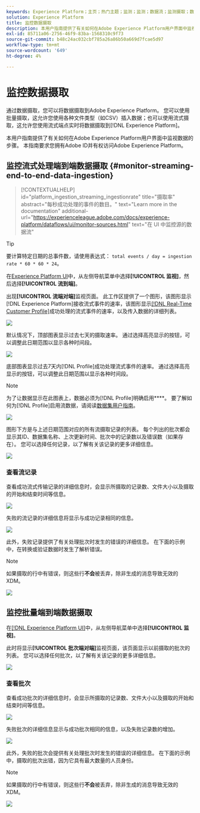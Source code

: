 ```yaml
---
keywords: Experience Platform；主页；热门主题；监测；监测；数据流；监测摄取；数据摄取；数据摄取；查看记录；查看批次；
solution: Experience Platform
title: 监控数据摄取
description: 本用户指南提供了有关如何在Adobe Experience Platform用户界面中监视数据的步骤。 本指南要求您拥有Adobe ID并有权访问Adobe Experience Platform。
exl-id: 85711a06-2756-46f9-83ba-1568310c9f73
source-git-commit: b48c24ac032cbf785a26a86b50a669d7fcae5d97
workflow-type: tm+mt
source-wordcount: '649'
ht-degree: 4%

---
```


# 监控数据摄取

通过数据摄取，您可以将数据摄取到Adobe Experience Platform。 您可以使用批量摄取，这允许您使用各种文件类型（如CSV）插入数据；也可以使用流式摄取，这允许您使用流式端点实时将数据摄取到[!DNL Experience Platform]。

本用户指南提供了有关如何在Adobe Experience Platform用户界面中监视数据的步骤。 本指南要求您拥有Adobe ID并有权访问Adobe Experience Platform。

## 监控流式处理端到端数据摄取 {#monitor-streaming-end-to-end-data-ingestion}

>[!CONTEXTUALHELP]
>id="platform_ingestion_streaming_ingestionrate"
>title="摄取率"
>abstract="每秒成功处理的事件的数目。"
>text="Learn more in the documentation"
>additional-url="https://experienceleague.adobe.com/docs/experience-platform/dataflows/ui/monitor-sources.html" text="在 UI 中监控源的数据流"

>[!TIP]
>
>要计算特定日期的总事件数，请使用表达式： `total events / day = ingestion rate * 60 * 60 * 24`。

在[Experience Platform UI](https://platform.adobe.com)中，从左侧导航菜单中选择&#x200B;**[!UICONTROL 监视]**，然后选择&#x200B;**[!UICONTROL 流到端]**。

出现&#x200B;**[!UICONTROL 流端对端]**&#x200B;监视页面。 此工作区提供了一个图形，该图形显示[!DNL Experience Platform]接收流式事件的速率，该图形显示[[!DNL Real-Time Customer Profile]](../../profile/home.md)成功处理的流式事件的速率，以及传入数据的详细列表。

![](../images/quality/monitor-data-flows/list-streams.png)

默认情况下，顶部图表显示过去七天的摄取速率。 通过选择高亮显示的按钮，可以调整此日期范围以显示各种时间段。

![](../images/quality/monitor-data-flows/events-received.png)

底部图表显示过去7天内[!DNL Profile]成功处理流式事件的速率。 通过选择高亮显示的按钮，可以调整此日期范围以显示各种时间段。

>[!NOTE]
>
>为了让数据显示在此图表上，数据必须为[!DNL Profile]明确启用&#x200B;****。 要了解如何为[!DNL Profile]启用流数据，请阅读[数据集用户指南](../../catalog/datasets/user-guide.md#enable-a-dataset-for-real-time-customer-profile)。

![](../images/quality/monitor-data-flows/ingested-by-profile.png)

图形下方是与上述日期范围对应的所有流摄取记录的列表。 每个列出的批次都会显示其ID、数据集名称、上次更新时间、批次中的记录数以及错误数（如果存在）。 您可以选择任何记录，以了解有关该记录的更多详细信息。

![](../images/quality/monitor-data-flows/streams.png)

### 查看流记录

查看成功流式传输记录的详细信息时，会显示所摄取的记录数、文件大小以及摄取的开始和结束时间等信息。

![](../images/quality/monitor-data-flows/successful-streaming.png)

失败的流记录的详细信息将显示与成功记录相同的信息。

![](../images/quality/monitor-data-flows/failed-batch.png)

此外，失败记录提供了有关处理批次时发生的错误的详细信息。 在下面的示例中，在转换或验证数据时发生了解析错误。

>[!NOTE]
>
>如果摄取的行中有错误，则这些行&#x200B;**不会**&#x200B;被丢弃，除非生成的消息导致无效的XDM。

![](../images/quality/monitor-data-flows/failed-batch-error.png)

## 监控批量端到端数据摄取

在[[!DNL Experience Platform UI]](https://platform.adobe.com)中，从左侧导航菜单中选择&#x200B;**[!UICONTROL 监视]**。

此时将显示&#x200B;**[!UICONTROL 批次端对端]**&#x200B;监视页面，该页面显示以前摄取的批次的列表。 您可以选择任何批次，以了解有关该记录的更多详细信息。

![](../images/quality/monitor-data-flows/batch-monitoring.png)

### 查看批次

查看成功批次的详细信息时，会显示所摄取的记录数、文件大小以及摄取的开始和结束时间等信息。

![](../images/quality/monitor-data-flows/successful-batch.png)

失败批次的详细信息显示与成功批次相同的信息，以及失败记录数的增加。

![](../images/quality/monitor-data-flows/failed-batch.png)

此外，失败的批次会提供有关处理批次时发生的错误的详细信息。 在下面的示例中，摄取的批次出错，因为它具有最大数量的人员身份。

>[!NOTE]
>
>如果摄取的行中有错误，则这些行&#x200B;**不会**&#x200B;被丢弃，除非生成的消息导致无效的XDM。

![](../images/quality/monitor-data-flows/failed-streaming-error.png)
